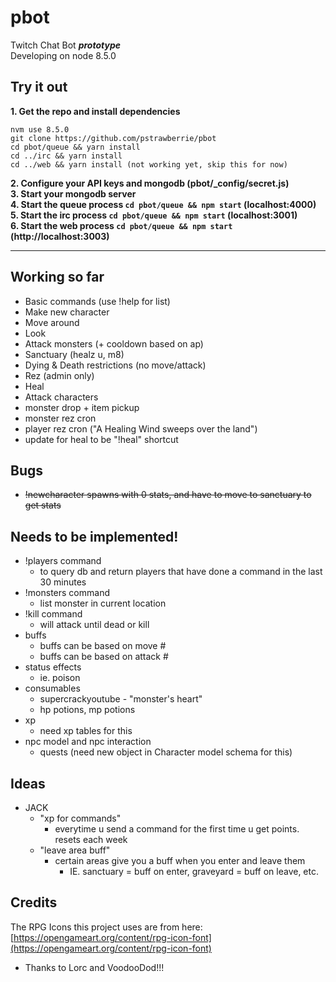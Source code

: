 # pbot
Twitch Chat Bot **_prototype_**  
Developing on node 8.5.0  

## Try it out
**1. Get the repo and install dependencies**  
`````
nvm use 8.5.0
git clone https://github.com/pstrawberrie/pbot
cd pbot/queue && yarn install
cd ../irc && yarn install
cd ../web && yarn install (not working yet, skip this for now)
`````
**2. Configure your API keys and mongodb (pbot/_config/secret.js)**  
**3. Start your mongodb server**  
**4. Start the queue process ``cd pbot/queue && npm start`` (localhost:4000)**  
**5. Start the irc process ``cd pbot/queue && npm start`` (localhost:3001)**  
**6. Start the web process ``cd pbot/queue && npm start`` (http://localhost:3003)**  

----------------------------------

## Working so far
- Basic commands (use !help for list)
- Make new character
- Move around
- Look
- Attack monsters (+ cooldown based on ap)
- Sanctuary (healz u, m8)
- Dying & Death restrictions (no move/attack)
- Rez (admin only)
- Heal
- Attack characters
- monster drop + item pickup
- monster rez cron
- player rez cron ("A Healing Wind sweeps over the land")
- update for heal to be "!heal" shortcut

## Bugs
- ~~!newcharacter spawns with 0 stats, and have to move to sanctuary to get stats~~

## Needs to be implemented!
- !players command
  - to query db and return players that have done a command in the last 30 minutes
- !monsters command
  - list monster in current location
- !kill command
  - will attack until dead or kill
- buffs
  - buffs can be based on move #
  - buffs can be based on attack #
- status effects
  - ie. poison
- consumables
  - supercrackyoutube - "monster's heart"
  - hp potions, mp potions
- xp
  - need xp tables for this
- npc model and npc interaction
  - quests (need new object in Character model schema for this)

## Ideas
- JACK
  - "xp for commands"
    - everytime u send a command for the first time u get points. resets each week
  - "leave area buff"
    - certain areas give you a buff when you enter and leave them
      - IE. sanctuary = buff on enter, graveyard = buff on leave, etc.

## Credits
The RPG Icons this project uses are from here:  
[https://opengameart.org/content/rpg-icon-font](https://opengameart.org/content/rpg-icon-font)  
- Thanks to Lorc and VoodooDod!!!
